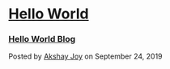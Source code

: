 # [Hello World](#/blog/post/hello-world-blog)
### [Hello World Blog](/blog/post/hello-world-blog)
Posted by [Akshay Joy](mailto:akshayjoyinfo@gmail.com) on September 24, 2019
